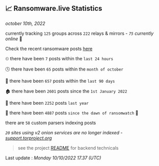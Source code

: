 
## 📈 Ransomware.live Statistics
_october 10th, 2022_

currently tracking `125` groups across `222` relays & mirrors - _`75` currently online_ 📡

Check the recent ransomware posts [here](https://www.ransomware.live/#/recentposts)


⏲ there have been `7` posts within the `last 24 hours`

🕓 there have been `65` posts within the `month of october`

📅 there have been `657` posts within the `last 90 days`

🏚 there have been `2601` posts since the `1st January 2022`

🚀 there have been `2252` posts `last year`

🦕 there have been `4887` posts `since the dawn of ransomwatch` 🐣

there are `58` custom parsers indexing posts

_`20` sites using v2 onion services are no longer indexed - [support.torproject.org](https://support.torproject.org/onionservices/v2-deprecation/)_

> see the project [README](https://github.com/jmousqueton/ransomwatch#readme) for backend technicals



Last update : _Monday 10/10/2022 17.37 (UTC)_


